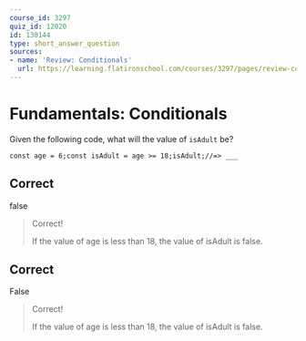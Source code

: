 ```yaml
---
course_id: 3297
quiz_id: 12020
id: 130144
type: short_answer_question
sources:
- name: 'Review: Conditionals'
  url: https://learning.flatironschool.com/courses/3297/pages/review-conditionals?module_item_id=143559
---
```


# Fundamentals: Conditionals

Given the following code, what will the value of `isAdult` be?

```
const age = 6;const isAdult = age >= 18;isAdult;//=> ___
```

## Correct

false

> Correct!
> 
> If the value of age is less than 18, the value of isAdult is false.

## Correct

False

> Correct!
> 
> If the value of age is less than 18, the value of isAdult is false.
